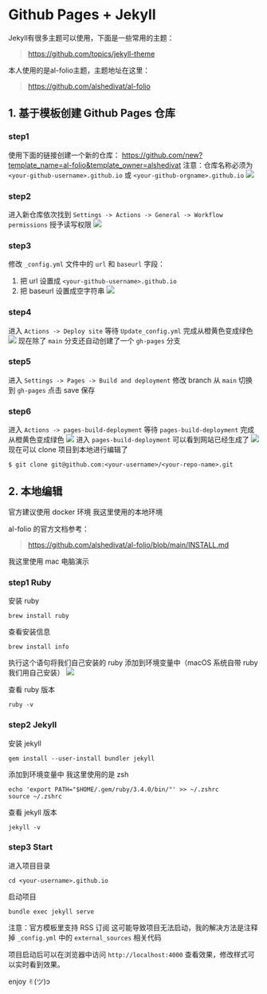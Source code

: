 # Github Pages + Jekyll

Jekyll有很多主题可以使用，下面是一些常用的主题：
> https://github.com/topics/jekyll-theme

本人使用的是al-folio主题，主题地址在这里：
> https://github.com/alshedivat/al-folio

## 1. 基于模板创建 Github Pages 仓库

### step1
使用下面的链接创建一个新的仓库：
https://github.com/new?template_name=al-folio&template_owner=alshedivat
注意：仓库名称必须为 `<your-github-username>.github.io` 或 `<your-github-orgname>.github.io`
![](https://raw.githubusercontent.com/XuYuanzhe/Figurebed/master/img/202507251033900.png)


### step2
进入新仓库依次找到 `Settings -> Actions -> General -> Workflow permissions` 授予读写权限
![](https://raw.githubusercontent.com/XuYuanzhe/Figurebed/master/img/202507251038571.png)


### step3
修改 `_config.yml` 文件中的 `url` 和 `baseurl` 字段：
1. 把 url 设置成 `<your-github-username>.github.io`
2. 把 baseurl 设置成空字符串
![](https://raw.githubusercontent.com/XuYuanzhe/Figurebed/master/img/202507251043363.png)


### step4
进入 `Actions -> Deploy site` 等待 `Update_config.yml` 完成从橙黄色变成绿色
![](https://raw.githubusercontent.com/XuYuanzhe/Figurebed/master/img/202507251049557.png)
现在除了 `main` 分支还自动创建了一个 `gh-pages` 分支


### step5
进入 `Settings -> Pages -> Build and deployment` 修改 branch 从 `main` 切换到 `gh-pages` 点击 save 保存


### step6
进入 `Actions -> pages-build-deployment` 等待 `pages-build-deployment` 完成从橙黄色变成绿色
![](https://raw.githubusercontent.com/XuYuanzhe/Figurebed/master/img/202507251058972.png)
进入 `pages-build-deployment` 可以看到网站已经生成了
![](https://raw.githubusercontent.com/XuYuanzhe/Figurebed/master/img/202507251102553.png)
现在可以 clone 项目到本地进行编辑了
```shell
$ git clone git@github.com:<your-username>/<your-repo-name>.git
```

## 2. 本地编辑

官方建议使用 docker 环境 我这里使用的本地环境

al-folio 的官方文档参考：
> https://github.com/alshedivat/al-folio/blob/main/INSTALL.md

我这里使用 mac 电脑演示

### step1 Ruby
安装 ruby
```shell
brew install ruby
```

查看安装信息
```shell
brew install info
```

执行这个语句将我们自己安装的 ruby 添加到环境变量中（macOS 系统自带 ruby 我们用自己安装）
![](https://raw.githubusercontent.com/XuYuanzhe/Figurebed/master/img/202507241740123.png)

查看 ruby 版本
```shell
ruby -v
```

### step2 Jekyll
安装 jekyll
```shell
gem install --user-install bundler jekyll
```

添加到环境变量中 我这里使用的是 zsh
```shell
echo 'export PATH="$HOME/.gem/ruby/3.4.0/bin/"' >> ~/.zshrc
source ~/.zshrc
```


查看 jekyll 版本
```shell
jekyll -v
```

### step3 Start
进入项目目录
```shell    
cd <your-username>.github.io
```

启动项目
```shell
bundle exec jekyll serve
```

注意：官方模板里支持 RSS 订阅 这可能导致项目无法启动，我的解决方法是注释掉 `_config.yml` 中的 `external_sources` 相关代码

项目启动后可以在浏览器中访问 `http://localhost:4000` 查看效果，修改样式可以实时看到效果。

enjoy ✌︎(ツ)ɔ

